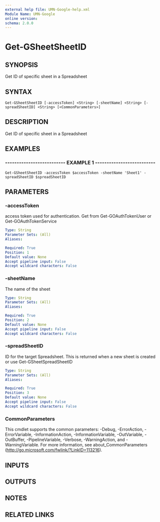 ```yaml
---
external help file: UMN-Google-help.xml
Module Name: UMN-Google
online version: 
schema: 2.0.0
---
```


# Get-GSheetSheetID

## SYNOPSIS
Get ID of specific sheet in a Spreadsheet

## SYNTAX

```
Get-GSheetSheetID [-accessToken] <String> [-sheetName] <String> [-spreadSheetID] <String> [<CommonParameters>]
```

## DESCRIPTION
Get ID of specific sheet in a Spreadsheet

## EXAMPLES

### -------------------------- EXAMPLE 1 --------------------------
```
Get-GSheetSheetID -accessToken $accessToken -sheetName 'Sheet1' -spreadSheetID $spreadSheetID
```

## PARAMETERS

### -accessToken
access token used for authentication. 
Get from Get-GOAuthTokenUser or Get-GOAuthTokenService

```yaml
Type: String
Parameter Sets: (All)
Aliases: 

Required: True
Position: 1
Default value: None
Accept pipeline input: False
Accept wildcard characters: False
```

### -sheetName
The name of the sheet

```yaml
Type: String
Parameter Sets: (All)
Aliases: 

Required: True
Position: 2
Default value: None
Accept pipeline input: False
Accept wildcard characters: False
```

### -spreadSheetID
ID for the target Spreadsheet. 
This is returned when a new sheet is created or use Get-GSheetSpreadSheetID

```yaml
Type: String
Parameter Sets: (All)
Aliases: 

Required: True
Position: 3
Default value: None
Accept pipeline input: False
Accept wildcard characters: False
```

### CommonParameters
This cmdlet supports the common parameters: -Debug, -ErrorAction, -ErrorVariable, -InformationAction, -InformationVariable, -OutVariable, -OutBuffer, -PipelineVariable, -Verbose, -WarningAction, and -WarningVariable. For more information, see about_CommonParameters (http://go.microsoft.com/fwlink/?LinkID=113216).

## INPUTS

## OUTPUTS

## NOTES

## RELATED LINKS

